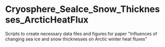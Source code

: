 # Cryosphere_SeaIce_Snow_Thicknesses_ArcticHeatFlux
Scripts to create necessary data files and figures for paper "Influences of changing sea ice and snow thicknesses on Arctic winter heat fluxes"

